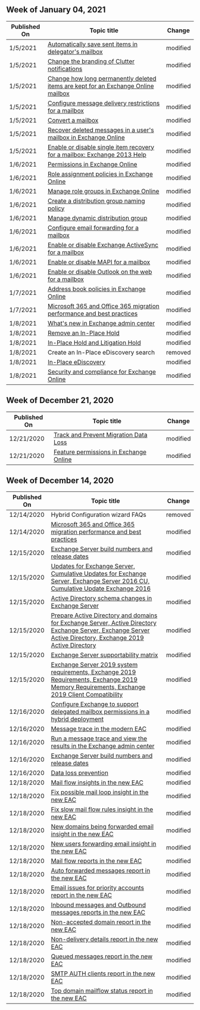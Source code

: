 <!-- This file is generated automatically each week. Changes made to this file will be overwritten.-->



## Week of January 04, 2021


| Published On |Topic title | Change |
|------|------------|--------|
| 1/5/2021 | [Automatically save sent items in delegator's mailbox](/Exchange/recipients-in-exchange-online/manage-user-mailboxes/automatically-save-sent-items-in-delegator-s-mailbox) | modified |
| 1/5/2021 | [Change the branding of Clutter notifications](/Exchange/recipients-in-exchange-online/manage-user-mailboxes/change-clutter-notification-branding) | modified |
| 1/5/2021 | [Change how long permanently deleted items are kept for an Exchange Online mailbox](/Exchange/recipients-in-exchange-online/manage-user-mailboxes/change-deleted-item-retention) | modified |
| 1/5/2021 | [Configure message delivery restrictions for a mailbox](/Exchange/recipients-in-exchange-online/manage-user-mailboxes/configure-message-delivery-restrictions) | modified |
| 1/5/2021 | [Convert a mailbox](/Exchange/recipients-in-exchange-online/manage-user-mailboxes/convert-a-mailbox) | modified |
| 1/5/2021 | [Recover deleted messages in a user's mailbox in Exchange Online](/Exchange/recipients-in-exchange-online/manage-user-mailboxes/recover-deleted-messages) | modified |
| 1/5/2021 | [Enable or disable single item recovery for a mailbox: Exchange 2013 Help](/Exchange/enable-or-disable-single-item-recovery-exchange-2013-help) | modified |
| 1/6/2021 | [Permissions in Exchange Online](/Exchange/permissions-exo/permissions-exo) | modified |
| 1/6/2021 | [Role assignment policies in Exchange Online](/Exchange/permissions-exo/role-assignment-policies) | modified |
| 1/6/2021 | [Manage role groups in Exchange Online](/Exchange/permissions-exo/role-groups) | modified |
| 1/6/2021 | [Create a distribution group naming policy](/Exchange/recipients-in-exchange-online/manage-distribution-groups/create-group-naming-policy) | modified |
| 1/6/2021 | [Manage dynamic distribution group](/Exchange/recipients-in-exchange-online/manage-dynamic-distribution-groups/manage-dynamic-distribution-groups) | modified |
| 1/6/2021 | [Configure email forwarding for a mailbox](/Exchange/recipients-in-exchange-online/manage-user-mailboxes/configure-email-forwarding) | modified |
| 1/6/2021 | [Enable or disable Exchange ActiveSync for a mailbox](/Exchange/recipients-in-exchange-online/manage-user-mailboxes/enable-or-disable-exchange-activesync) | modified |
| 1/6/2021 | [Enable or disable MAPI for a mailbox](/Exchange/recipients-in-exchange-online/manage-user-mailboxes/enable-or-disable-mapi) | modified |
| 1/6/2021 | [Enable or disable Outlook on the web for a mailbox](/Exchange/recipients-in-exchange-online/manage-user-mailboxes/enable-or-disable-outlook-web-app) | modified |
| 1/7/2021 | [Address book policies in Exchange Online](/Exchange/address-books/address-book-policies/address-book-policies) | modified |
| 1/7/2021 | [Microsoft 365 and Office 365 migration performance and best practices](/Exchange/mailbox-migration/office-365-migration-best-practices) | modified |
| 1/8/2021 | [What's new in Exchange admin center](/Exchange/whats-new) | modified |
| 1/8/2021 | [Remove an In-Place Hold](/Exchange/security-and-compliance/create-or-remove-in-place-holds) | modified |
| 1/8/2021 | [In-Place Hold and Litigation Hold](/Exchange/security-and-compliance/in-place-and-litigation-holds) | modified |
| 1/8/2021 | Create an In-Place eDiscovery search | removed |
| 1/8/2021 | [In-Place eDiscovery](/Exchange/security-and-compliance/in-place-ediscovery/in-place-ediscovery) | modified |
| 1/8/2021 | [Security and compliance for Exchange Online](/Exchange/security-and-compliance/security-and-compliance) | modified |


## Week of December 21, 2020


| Published On |Topic title | Change |
|------|------------|--------|
| 12/21/2020 | [Track and Prevent Migration Data Loss](/Exchange/mailbox-migration/track-prevent-data-loss-dcs) | modified |
| 12/21/2020 | [Feature permissions in Exchange Online](/Exchange/permissions-exo/feature-permissions) | modified |


## Week of December 14, 2020


| Published On |Topic title | Change |
|------|------------|--------|
| 12/14/2020 | Hybrid Configuration wizard FAQs | removed |
| 12/14/2020 | [Microsoft 365 and Office 365 migration performance and best practices](/Exchange/mailbox-migration/office-365-migration-best-practices) | modified |
| 12/15/2020 | [Exchange Server build numbers and release dates](/Exchange/new-features/build-numbers-and-release-dates?view=exchserver-2016) | modified |
| 12/15/2020 | [Updates for Exchange Server, Cumulative Updates for Exchange Server, Exchange Server 2016 CU, Cumulative Update Exchange 2016](/Exchange/new-features/updates?view=exchserver-2016) | modified |
| 12/15/2020 | [Active Directory schema changes in Exchange Server](/Exchange/plan-and-deploy/active-directory/ad-schema-changes?view=exchserver-2016) | modified |
| 12/15/2020 | [Prepare Active Directory and domains for Exchange Server, Active Directory Exchange Server, Exchange Server Active Directory, Exchange 2019 Active Directory](/Exchange/plan-and-deploy/prepare-ad-and-domains?view=exchserver-2016) | modified |
| 12/15/2020 | [Exchange Server supportability matrix](/Exchange/plan-and-deploy/supportability-matrix?view=exchserver-2016) | modified |
| 12/15/2020 | [Exchange Server 2019 system requirements, Exchange 2019 Requirements, Exchange 2019 Memory Requirements, Exchange 2019 Client Compatibility](/Exchange/plan-and-deploy/system-requirements?view=exchserver-2016) | modified |
| 12/16/2020 | [Configure Exchange to support delegated mailbox permissions in a hybrid deployment](/Exchange/hybrid-deployment/set-up-delegated-mailbox-permissions) | modified |
| 12/16/2020 | [Message trace in the modern EAC](/Exchange/monitoring/trace-an-email-message/message-trace-modern-eac) | modified |
| 12/16/2020 | [Run a message trace and view the results in the Exchange admin center](/Exchange/monitoring/trace-an-email-message/run-a-message-trace-and-view-results) | modified |
| 12/16/2020 | [Exchange Server build numbers and release dates](/Exchange/new-features/build-numbers-and-release-dates?view=exchserver-2016) | modified |
| 12/16/2020 | [Data loss prevention](/Exchange/security-and-compliance/data-loss-prevention/data-loss-prevention) | modified |
| 12/18/2020 | [Mail flow insights in the new EAC](/Exchange/monitoring/mail-flow-insights/mail-flow-insights) | modified |
| 12/18/2020 | [Fix possible mail loop insight in the new EAC](/Exchange/monitoring/mail-flow-insights/mfi-fix-possible-mail-loop-insight) | modified |
| 12/18/2020 | [Fix slow mail flow rules insight in the new EAC](/Exchange/monitoring/mail-flow-insights/mfi-fix-slow-mail-flow-rules-insight) | modified |
| 12/18/2020 | [New domains being forwarded email insight in the new EAC](/Exchange/monitoring/mail-flow-insights/mfi-new-domains-being-forwarded-email-insight) | modified |
| 12/18/2020 | [New users forwarding email insight in the new EAC](/Exchange/monitoring/mail-flow-insights/mfi-new-users-forwarding-email-insight) | modified |
| 12/18/2020 | [Mail flow reports in the new EAC](/Exchange/monitoring/mail-flow-reports/mail-flow-reports) | modified |
| 12/18/2020 | [Auto forwarded messages report in the new EAC](/Exchange/monitoring/mail-flow-reports/mfr-auto-forwarded-messages-report) | modified |
| 12/18/2020 | [Email issues for priority accounts report in the new EAC](/Exchange/monitoring/mail-flow-reports/mfr-email-issues-for-priority-accounts-report) | modified |
| 12/18/2020 | [Inbound messages and Outbound messages reports in the new EAC](/Exchange/monitoring/mail-flow-reports/mfr-inbound-messages-and-outbound-messages-reports) | modified |
| 12/18/2020 | [Non-accepted domain report in the new EAC](/Exchange/monitoring/mail-flow-reports/mfr-non-accepted-domain-report) | modified |
| 12/18/2020 | [Non-delivery details report in the new EAC](/Exchange/monitoring/mail-flow-reports/mfr-non-delivery-details-report) | modified |
| 12/18/2020 | [Queued messages report in the new EAC](/Exchange/monitoring/mail-flow-reports/mfr-queued-messages-report) | modified |
| 12/18/2020 | [SMTP AUTH clients report in the new EAC](/Exchange/monitoring/mail-flow-reports/mfr-smtp-auth-clients-report) | modified |
| 12/18/2020 | [Top domain mailflow status report in the new EAC](/Exchange/monitoring/mail-flow-reports/mfr-top-domain-mailflow-status-report) | modified |
